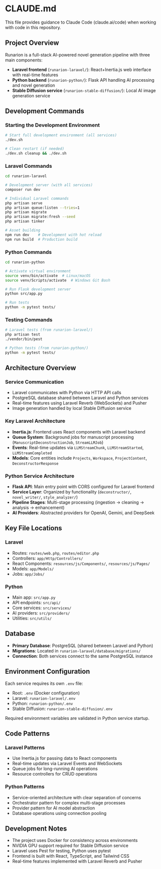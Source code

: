 # CLAUDE.md

This file provides guidance to Claude Code (claude.ai/code) when working with code in this repository.

## Project Overview

Runarion is a full-stack AI-powered novel generation pipeline with three main components:
- **Laravel frontend** (`runarion-laravel/`): React+Inertia.js web interface with real-time features
- **Python backend** (`runarion-python/`): Flask API handling AI processing and novel generation
- **Stable Diffusion service** (`runarion-stable-diffusion/`): Local AI image generation service

## Development Commands

### Starting the Development Environment
```bash
# Start full development environment (all services)
./dev.sh

# Clean restart (if needed)
./dev.sh cleanup && ./dev.sh
```

### Laravel Commands
```bash
cd runarion-laravel

# Development server (with all services)
composer run dev

# Individual Laravel commands
php artisan serve
php artisan queue:listen --tries=1
php artisan migrate
php artisan migrate:fresh --seed
php artisan tinker

# Asset building
npm run dev    # Development with hot reload
npm run build  # Production build
```

### Python Commands  
```bash
cd runarion-python

# Activate virtual environment
source venv/bin/activate  # Linux/macOS
source venv/Scripts/activate  # Windows Git Bash

# Run Flask development server
python src/app.py

# Run tests
python -m pytest tests/
```

### Testing Commands
```bash
# Laravel tests (from runarion-laravel/)
php artisan test
./vendor/bin/pest

# Python tests (from runarion-python/)
python -m pytest tests/
```

## Architecture Overview

### Service Communication
- Laravel communicates with Python via HTTP API calls
- PostgreSQL database shared between Laravel and Python services
- Real-time features using Laravel Reverb (WebSockets) and Pusher
- Image generation handled by local Stable Diffusion service

### Key Laravel Architecture
- **Inertia.js**: Frontend uses React components with Laravel backend
- **Queue System**: Background jobs for manuscript processing (`ManuscriptDeconstructionJob`, `StreamLLMJob`)
- **Events**: Real-time updates via `LLMStreamChunk`, `LLMStreamStarted`, `LLMStreamCompleted`
- **Models**: Core entities include `Projects`, `Workspace`, `ProjectContent`, `DeconstructorResponse`

### Python Service Architecture
- **Flask API**: Main entry point with CORS configured for Laravel frontend
- **Service Layer**: Organized by functionality (`deconstructor/`, `novel_writer/`, `style_analyzer/`)
- **Pipeline Stages**: Multi-stage processing (ingestion → cleaning → analysis → enhancement)
- **AI Providers**: Abstracted providers for OpenAI, Gemini, and DeepSeek

## Key File Locations

### Laravel
- Routes: `routes/web.php`, `routes/editor.php`
- Controllers: `app/Http/Controllers/`
- React Components: `resources/js/Components/`, `resources/js/Pages/`
- Models: `app/Models/`
- Jobs: `app/Jobs/`

### Python
- Main app: `src/app.py`
- API endpoints: `src/api/`
- Core services: `src/services/`
- AI providers: `src/providers/`
- Utilities: `src/utils/`

## Database

- **Primary Database**: PostgreSQL (shared between Laravel and Python)
- **Migrations**: Located in `runarion-laravel/database/migrations/`
- **Connection**: Both services connect to the same PostgreSQL instance

## Environment Configuration

Each service requires its own `.env` file:
- Root: `.env` (Docker configuration)
- Laravel: `runarion-laravel/.env`
- Python: `runarion-python/.env`
- Stable Diffusion: `runarion-stable-diffusion/.env`

Required environment variables are validated in Python service startup.

## Code Patterns

### Laravel Patterns
- Use Inertia.js for passing data to React components
- Real-time updates via Laravel Events and WebSockets
- Queue jobs for long-running AI operations
- Resource controllers for CRUD operations

### Python Patterns
- Service-oriented architecture with clear separation of concerns
- Orchestrator pattern for complex multi-stage processes
- Provider pattern for AI model abstraction
- Database operations using connection pooling

## Development Notes

- The project uses Docker for consistency across environments
- NVIDIA GPU support required for Stable Diffusion service
- Laravel uses Pest for testing, Python uses pytest
- Frontend is built with React, TypeScript, and Tailwind CSS
- Real-time features implemented with Laravel Reverb and Pusher